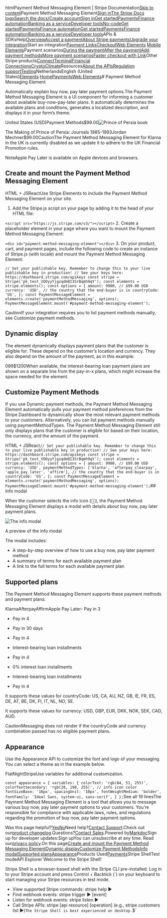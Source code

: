 htmlPayment Method Messaging Element | Stripe Documentation[Skip to content](#main-content)Payment Method Messaging Element[Sign in](https://dashboard.stripe.com/login?redirect=https%3A%2F%2Fdocs.stripe.com%2Fpayments%2Fpayment-method-messaging)[The Stripe Docs logo](/)[Search the docs/](#)[Create account](https://dashboard.stripe.com/register)[Sign in](https://dashboard.stripe.com/login?redirect=https%3A%2F%2Fdocs.stripe.com%2Fpayments%2Fpayment-method-messaging)[Get started](/get-started)[Payments](/payments)[Finance automation](/finance-automation)[Banking as a service](/financial-services)[Developer tools](/development)[No-code](/no-code)[Get started](/get-started)[Payments](/payments)[Finance automation](/finance-automation)[](#)[Get started](/get-started)[Payments](/payments)[Finance automation](/finance-automation)[Banking as a service](/financial-services)[Developer tools](/development)[](#)APIs & SDKsHelp[Overview](/docs/payments)[Accept a payment](#)[About Stripe payments](#)[Upgrade your integration](/docs/payments/upgrades)Start an integration[Payment Links](#)[Checkout](#)[Web Elements](#)
[Mobile Elements](#)Payment scenarios[During the payment](#)[After the payment](#)[Add payment methods](#)[More payment scenarios](#)[Faster checkout with Link](#)Other Stripe products[Connect](#)[Terminal](#)[Financial Connections](#)[Crypto](#)[Climate](#)Resources[About the APIs](#)[Regulation support](#)[Testing](/docs/testing)NetherlandsEnglish (United States)[](#)[](#)[Elements](/payments/elements)·[Home](/docs)[Payments](/docs/payments)[Web Elements](/docs/payments/elements)# Payment Method Messaging Element

Automatically explain buy now, pay later payment options.The Payment Method Messaging Element is a UI component for informing a customer about available buy-now-pay-later plans. It automatically determines the available plans and conditions, generates a localized description, and displays it in your form’s theme.

United States (USD)Payment Methods$99.00![Prince of Persia book](https://b.stripecdn.com/docs-statics-srv/assets/c2815bda1cf26cedf5b8603b4667acae.png)

The Making of Prince of Persia: Journals 1985-1993Jordan Mechner$99.00CautionThe Payment Method Messaging Element for Klarna in the UK is currently disabled as we update it to adhere to the UK Financial Promotion rules.

NoteApple Pay Later is available on Apple devices and browsers.

## Create and mount the Payment Method Messaging Element

HTML + JSReactUse Stripe Elements to include the Payment Method Messaging Element on your site.

1. Add the Stripe.js script on your page by adding it to the head of your HTML file:

`<script src="https://js.stripe.com/v3/"></script>`
2. Create a placeholder element in your page where you want to mount the Payment Method Messaging Element:

`<div id="payment-method-messaging-element"></div>`
3. On your product, cart, and payment pages, include the following code to create an instance of Stripe.js (with locale) and mount the Payment Method Messaging Element:

`// Set your publishable key. Remember to change this to your live publishable key in production!
// See your keys here: https://dashboard.stripe.com/apikeys
const stripe = Stripe('pk_test_VOOyyYjgzqdm8I3SrBqmh9qY');
const elements = stripe.elements();
const options = {
  amount: 9900, // $99.00 USD
  currency: 'USD',
  // the country that the end-buyer is in
  countryCode: 'US',
};
const PaymentMessageElement =
  elements.create('paymentMethodMessaging', options);
PaymentMessageElement.mount('#payment-method-messaging-element');`

CautionIf your integration requires you to list payment methods manually, see Customize payment methods.

## Dynamic display

The element dynamically displays payment plans that the customer is eligible for. These depend on the customer’s location and currency. They also depend on the amount of the payment, as in this example:

$0$99$1200When available, the interest-bearing loan payment plans are shown on a separate line from the pay-in-x plans, which might increase the space needed for the element.

## Customize Payment Methods

If you use Dynamic payment methods, the Payment Method Messaging Element automatically pulls your payment method preferences from the Stripe Dashboard to dynamically show the most relevant payment methods to your customers. Alternatively, you can list payment methods manually using paymentMethodTypes. The Payment Method Messaging Element still only displays plans that the customer is eligible for based on their location, the currency, and the amount of the payment.

HTML + JSReact`// Set your publishable key. Remember to change this to your live publishable key in production!
// See your keys here: https://dashboard.stripe.com/apikeys
const stripe = Stripe('pk_test_VOOyyYjgzqdm8I3SrBqmh9qY');
const elements = stripe.elements();
const options = {
  amount: 9900, // $99.00 USD
  currency: 'USD',
  paymentMethodTypes: ['klarna', 'afterpay_clearpay', 'apple_pay_later', 'affirm'],
  // the country that the end-buyer is in
  countryCode: 'US',
};
const PaymentMessageElement =
  elements.create('paymentMethodMessaging', options);
PaymentMessageElement.mount('#payment-method-messaging-element');`## Info modal

When the customer selects the info icon (ⓘ), the Payment Method Messaging Element displays a modal with details about buy now, pay later payment plans.

![The info modal](https://b.stripecdn.com/docs-statics-srv/assets/pmme-learn-more.9524cd414b7b63883418460935a107f9.png)

A preview of the info modal

The modal includes:

- A step-by-step overview of how to use a buy now, pay later payment method
- A summary of terms for each available payment plan
- A link to the full terms for each available payment plan

## Supported plans

The Payment Method Messaging Element supports these payment methods and payment plans:

KlarnaAfterpayAffirmApple Pay Later- Pay in 3
- Pay in 4
- Pay in 30 days

- Pay in 4
- Interest-bearing loan installments

- Pay in 4
- 0% interest loan installments
- Interest-bearing loan installments

- Pay in 4

It supports these values for countryCode: US, CA, AU, NZ, GB, IE, FR, ES, DE, AT, BE, DK, FI, IT, NL, NO, SE.

It supports these values for currency: USD, GBP, EUR, DKK, NOK, SEK, CAD, AUD.

CautionMessaging does not render if the countryCode and currency combination passed has no eligible payment plans.

## Appearance

Use the Appearance API to customize the font and logo of your messaging. You can select a theme as in the example below.

FlatNightStripeUse variables for additional customization.

`const appearance = {
  variables: {
    colorText: 'rgb(84, 51, 255)',
    colorTextSecondary: 'rgb(28, 198, 255)', // info icon color
    fontSizeBase: '16px',
    spacingUnit: '10px',
    fontWeightMedium: 'bolder',
    fontFamily: 'Ideal Sans, system-ui, sans-serif',
  }
};`See all 19 linesThe Payment Method Messaging Element is a tool that allows you to message various buy now, pay later payment options to your customers. You’re responsible for compliance with applicable laws, rules, and regulations regarding the promotion of buy now, pay later payment options.

Was this page helpful?[Yes](#)[No](#)Need help?[Contact Support](https://support.stripe.com/).Check out our[product changelog](https://stripe.com/blog/changelog).Questions?[Contact Sales](https://stripe.com/contact/sales).Powered by[Markdoc](https://markdoc.dev)Sign up for developer updates:Sign upYou can unsubscribe at any time. Read our[privacy policy](https://stripe.com/privacy).On this page[Create and mount the Payment Method Messaging Element](#create-and-mount-the-payment-method-messaging-element)[Dynamic display](#dynamic-display)[Customize Payment Methods](#customize-payment-methods)[Info modal](#info-modal)[Supported plans](#supported-plans)[Appearance](#appearance)Products Used[Payments](/payments)Stripe ShellTest modeAPI Explorer[](https://stripe.com/docs/stripe-cli#install)`Welcome to the Stripe Shell!

Stripe Shell is a browser-based shell with the Stripe CLI pre-installed. Log in to your
Stripe account and press Control + Backtick (`) on your keyboard to start managing your Stripe
resources in test mode.

- View supported Stripe commands: stripe help ▶️
- Find webhook events: stripe trigger ▶️ [event]
- Listen for webhook events: stripe listen ▶
- Call Stripe APIs: stripe [api resource] [operation] (e.g., stripe customers list ▶️)`The Stripe Shell is best experienced on desktop.`$`